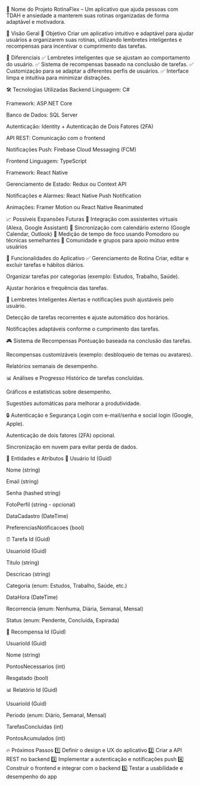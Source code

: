 📌 Nome do Projeto
RotinaFlex – Um aplicativo que ajuda pessoas com TDAH e ansiedade a manterem suas rotinas organizadas de forma adaptável e motivadora.

📖 Visão Geral
🎯 Objetivo
Criar um aplicativo intuitivo e adaptável para ajudar usuários a organizarem suas rotinas, utilizando lembretes inteligentes e recompensas para incentivar o cumprimento das tarefas.

🚀 Diferenciais
✅ Lembretes inteligentes que se ajustam ao comportamento do usuário.
✅ Sistema de recompensas baseado na conclusão de tarefas.
✅ Customização para se adaptar a diferentes perfis de usuários.
✅ Interface limpa e intuitiva para minimizar distrações.

🛠️ Tecnologias Utilizadas
Backend
Linguagem: C#

Framework: ASP.NET Core

Banco de Dados: SQL Server

Autenticação: Identity + Autenticação de Dois Fatores (2FA)

API REST: Comunicação com o frontend

Notificações Push: Firebase Cloud Messaging (FCM)

Frontend
Linguagem: TypeScript

Framework: React Native

Gerenciamento de Estado: Redux ou Context API

Notificações e Alarmes: React Native Push Notification

Animações: Framer Motion ou React Native Reanimated

📈 Possíveis Expansões Futuras
🔹 Integração com assistentes virtuais (Alexa, Google Assistant)
🔹 Sincronização com calendário externo (Google Calendar, Outlook)
🔹 Medição de tempo de foco usando Pomodoro ou técnicas semelhantes
🔹 Comunidade e grupos para apoio mútuo entre usuários

📌 Funcionalidades do Aplicativo
✅ Gerenciamento de Rotina
Criar, editar e excluir tarefas e hábitos diários.

Organizar tarefas por categorias (exemplo: Estudos, Trabalho, Saúde).

Ajustar horários e frequência das tarefas.

🔔 Lembretes Inteligentes
Alertas e notificações push ajustáveis pelo usuário.

Detecção de tarefas recorrentes e ajuste automático dos horários.

Notificações adaptáveis conforme o cumprimento das tarefas.

🎮 Sistema de Recompensas
Pontuação baseada na conclusão das tarefas.

Recompensas customizáveis (exemplo: desbloqueio de temas ou avatares).

Relatórios semanais de desempenho.

📊 Análises e Progresso
Histórico de tarefas concluídas.

Gráficos e estatísticas sobre desempenho.

Sugestões automáticas para melhorar a produtividade.

🔒 Autenticação e Segurança
Login com e-mail/senha e social login (Google, Apple).

Autenticação de dois fatores (2FA) opcional.

Sincronização em nuvem para evitar perda de dados.

📂 Entidades e Atributos
📝 Usuário
Id (Guid)

Nome (string)

Email (string)

Senha (hashed string)

FotoPerfil (string - opcional)

DataCadastro (DateTime)

PreferenciasNotificacoes (bool)

⏰ Tarefa
Id (Guid)

UsuarioId (Guid)

Titulo (string)

Descricao (string)

Categoria (enum: Estudos, Trabalho, Saúde, etc.)

DataHora (DateTime)

Recorrencia (enum: Nenhuma, Diária, Semanal, Mensal)

Status (enum: Pendente, Concluída, Expirada)

🎯 Recompensa
Id (Guid)

UsuarioId (Guid)

Nome (string)

PontosNecessarios (int)

Resgatado (bool)

📊 Relatório
Id (Guid)

UsuarioId (Guid)

Periodo (enum: Diário, Semanal, Mensal)

TarefasConcluidas (int)

PontosAcumulados (int)

🔥 Próximos Passos
1️⃣ Definir o design e UX do aplicativo
2️⃣ Criar a API REST no backend
3️⃣ Implementar a autenticação e notificações push
4️⃣ Construir o frontend e integrar com o backend
5️⃣ Testar a usabilidade e desempenho do app
